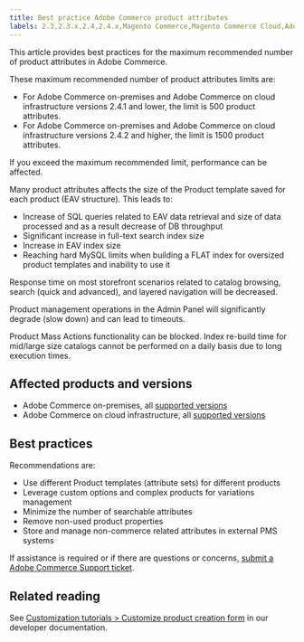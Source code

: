```yaml
---
title: Best practice Adobe Commerce product attributes
labels: 2.3,2.3.x,2.4,2.4.x,Magento Commerce,Magento Commerce Cloud,Adobe Commerce,attribute,best practices,product,Adobe Commerce,on-premises,cloud infrastructure
---
```


This article provides best practices for the maximum recommended number of product attributes in Adobe Commerce.

These maximum recommended number of product attributes limits are:

* For Adobe Commerce on-premises and Adobe Commerce on cloud infrastructure versions 2.4.1 and lower,
   the limit is 500 product attributes.
* For Adobe Commerce on-premises and Adobe Commerce on cloud infrastructure versions 2.4.2 and higher,
   the limit is 1500 product attributes.

If you exceed the maximum recommended limit, performance can be affected.

Many product attributes affects the size of the Product template saved for each product (EAV structure). This leads to:

* Increase of SQL queries related to EAV data retrieval and size of data processed and as a result decrease of DB throughput
* Significant increase in full-text search index size
* Increase in EAV index size
* Reaching hard MySQL limits when building a FLAT index for oversized product templates and inability to use it

Response time on most storefront scenarios related to catalog browsing, search (quick and advanced), and layered navigation will be decreased.

Product management operations in the Admin Panel will significantly degrade (slow down) and can lead to timeouts.

Product Mass Actions functionality can be blocked. Index re-build time for mid/large size catalogs cannot be performed on a daily basis due to long execution times.

## Affected products and versions

* Adobe Commerce on-premises, all [supported versions](https://magento.com/sites/default/files/magento-software-lifecycle-policy.pdf)  
* Adobe Commerce on cloud infrastructure, all [supported versions](https://magento.com/sites/default/files/magento-software-lifecycle-policy.pdf)

## Best practices

Recommendations are:

* Use different Product templates (attribute sets) for different products
* Leverage custom options and complex products for variations management
* Minimize the number of searchable attributes
* Remove non-used product properties
* Store and manage non-commerce related attributes in external PMS systems

If assistance is required or if there are questions or concerns, [submit a Adobe Commerce Support ticket](https://support.magento.com/hc/en-us/articles/360019088251-Submit-a-support-ticket).

## Related reading

See [Customization tutorials > Customize product creation form](https://devdocs.magento.com/guides/v2.4/howdoi/customize_product.html?itm_source=devdocs&itm_medium=search_page&itm_campaign=federated_search&itm_term=product%20attributes) in our developer documentation.
